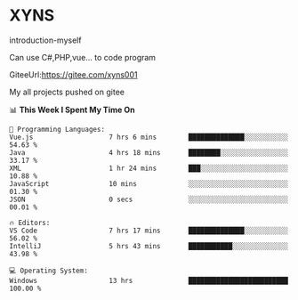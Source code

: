 # XYNS
introduction-myself

Can use C#,PHP,vue... to code program

GiteeUrl:https://gitee.com/xyns001

My all projects pushed on gitee

<!--START_SECTION:waka-->
📊 **This Week I Spent My Time On** 

```text
💬 Programming Languages: 
Vue.js                   7 hrs 6 mins        ██████████████░░░░░░░░░░░   54.63 % 
Java                     4 hrs 18 mins       ████████░░░░░░░░░░░░░░░░░   33.17 % 
XML                      1 hr 24 mins        ███░░░░░░░░░░░░░░░░░░░░░░   10.88 % 
JavaScript               10 mins             ░░░░░░░░░░░░░░░░░░░░░░░░░   01.30 % 
JSON                     0 secs              ░░░░░░░░░░░░░░░░░░░░░░░░░   00.01 % 

🔥 Editors: 
VS Code                  7 hrs 17 mins       ██████████████░░░░░░░░░░░   56.02 % 
IntelliJ                 5 hrs 43 mins       ███████████░░░░░░░░░░░░░░   43.98 % 

💻 Operating System: 
Windows                  13 hrs              █████████████████████████   100.00 % 
```


<!--END_SECTION:waka-->
